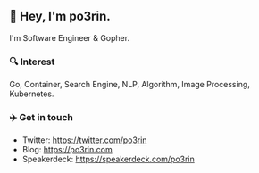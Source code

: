 ## 👋 Hey, I'm po3rin.
I'm Software Engineer & Gopher.

### 🔍 Interest
Go, Container, Search Engine, NLP, Algorithm, Image Processing, Kubernetes.

### ✈️ Get in touch 

* Twitter: https://twitter.com/po3rin
* Blog: https://po3rin.com
* Speakerdeck: https://speakerdeck.com/po3rin
